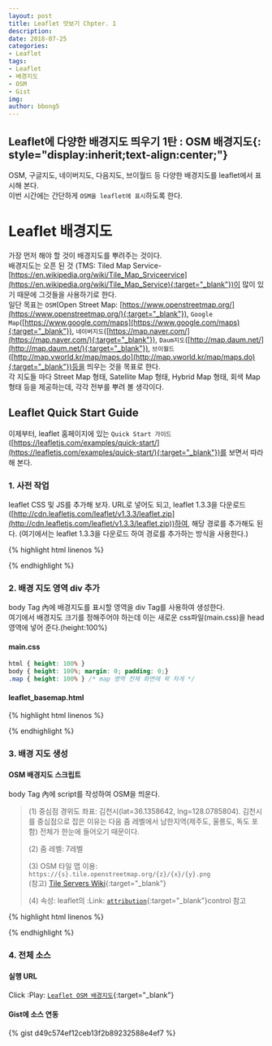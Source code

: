 ```yaml
---
layout: post
title: Leaflet 맛보기 Chpter. 1
description: 
date: 2018-07-25
categories: 
- Leaflet
tags: 
- Leaflet
- 배경지도
- OSM
- Gist
img: 
author: bbong5
---
```

**Leaflet에 다양한 배경지도 띄우기 1탄 : OSM 배경지도**{: style="display:inherit;text-align:center;"}
---
OSM, 구글지도, 네이버지도, 다음지도, 브이월드 등 다양한 배경지도를 leaflet에서 표시해 본다.<br/>
이번 시간에는 간단하게 `OSM을 leaflet에 표시`하도록 한다.

# Leaflet 배경지도

가장 먼저 해야 할 것이 배경지도를 뿌려주는 것이다.<br/>
배경지도는 오픈 된 것 (TMS: Tiled Map Service-[https://en.wikipedia.org/wiki/Tile_Map_Srviceervice](https://en.wikipedia.org/wiki/Tile_Map_Service){:target="_blank"})이 많이 있기 때문에 그것들을 사용하기로 한다.<br/>
일단 목표는 `OSM`(Open Street Map: [https://www.openstreetmap.org/](https://www.openstreetmap.org/){:target="_blank"}), `Google Map`([https://www.google.com/maps](https://www.google.com/maps){:target="_blank"}), `네이버지도`([https://map.naver.com/](https://map.naver.com/){:target="_blank"}), `Daum지도`([http://map.daum.net/](http://map.daum.net/){:target="_blank"}), `브이월드`([http://map.vworld.kr/map/maps.do](http://map.vworld.kr/map/maps.do){:target="_blank"})등을 띄우는 것을 목표로 한다.<br/>
각 지도들 마다 Street Map 형태, Satellite Map 형태, Hybrid Map 형태, 회색 Map 형태 등을 제공하는데, 각각 전부를 뿌려 볼 생각이다.

## Leaflet Quick Start Guide

이제부터, leaflet 홈페이지에 있는 `Quick Start 가이드`([https://leafletjs.com/examples/quick-start/](https://leafletjs.com/examples/quick-start/){:target="_blank"})를 보면서 따라해 본다.

### 1. 사전 작업

leaflet CSS 및 JS를 추가해 보자.
URL로 넣어도 되고, leaflet 1.3.3을 다운로드([http://cdn.leafletjs.com/leaflet/v1.3.3/leaflet.zip](http://cdn.leafletjs.com/leaflet/v1.3.3/leaflet.zip))하여, 해당 경로를 추가해도 된다. (여기에서는 leaflet 1.3.3을 다운로드 하여 경로를 추가하는 방식을 사용한다.)

{% highlight html linenos %}
<html>

<head>
  <!--STEP 1: CSS 추가하기 -->
  <!--CDN 방식 -->
  <!--<link rel="stylesheet" href="https://unpkg.com/leaflet@1.3.3/dist/leaflet.css"/>-->
  <!-- Download 방식 -->
  <link rel="stylesheet" href="css/leaflet@1.3.3/leaflet.css"/>
  <!--STEP 2: JS 추가하기 -->
  <!--CDN 방식 -->
  <!--<script src="https://unpkg.com/leaflet@1.3.3/dist/leaflet.js"></script>-->
  <!-- Download 방식 -->
  <script src="js/leaflet@1.3.3/leaflet.js"></script>
</head>

<body>
</body>

</html>
{% endhighlight %}

### 2. 배경 지도 영역 div 추가

body Tag 內에 배경지도를 표시할 영역을 div Tag를 사용하여 생성한다.<br/>
여기에서 배경지도 크기를 정해주어야 하는데 이는 새로운 css파일(main.css)을 head 영역에 넣어 준다.(height:100%)

#### main.css
```css
html { height: 100% }
body { height: 100%; margin: 0; padding: 0;}
.map { height: 100% } /* map 영역 전체 화면에 꽉 차게 */
```

#### leaflet_basemap.html

{% highlight html linenos %}
<html>

<head>
	<!--STEP 1: CSS 추가하기 -->
	<!--CDN 방식 -->
	<!--<link rel="stylesheet" href="https://unpkg.com/leaflet@1.3.3/dist/leaflet.css"/>-->
	<!-- Download 방식 -->
	<link rel="stylesheet" href="css/leaflet@1.3.3/leaflet.css"/>
	<!--STEP 3: 지도 영역 관련 CSS 추가하기 -->
	<link rel="stylesheet" href="css/main.css"/>
	<!--STEP 2: JS 추가하기 -->
	<!--CDN 방식 -->
	<!--<script src="https://unpkg.com/leaflet@1.3.3/dist/leaflet.js"></script>-->
	<!-- Download 방식 -->
	<script src="js/leaflet@1.3.3/leaflet.js"></script>
</head>

<body>
	<!-- 배경지도 영역 추가하기-->
	<div id="map" class="map"></div>
</body>

</html>
{% endhighlight %}

### 3. 배경 지도 생성

#### OSM 배경지도 스크립트

body Tag 內에 script를 작성하여 OSM을 띄운다.
> (1) 중심점 경위도 좌표: 김천시(lat=36.1358642, lng=128.0785804). 김천시를 중심점으로 잡은 이유는 다음 줌 레벨에서 남한지역(제주도, 울릉도, 독도 포함) 전체가 한눈에 들어오기 때문이다.
> 
> (2) 줌 레벨: 7레벨
> 
> (3) OSM 타일 맵 이용: `https://{s}.tile.openstreetmap.org/{z}/{x}/{y}.png` <br/>
> (참고) [Tile Servers Wiki](https://wiki.openstreetmap.org/wiki/Tile_servers){:target="_blank"}
> 
> (4) 속성: leaflet의 :Link: [`attribution`](https://leafletjs.com/reference-1.3.2.html#control-attribution-option){:target="_blank"}control 참고 

{% highlight html linenos %}
	<div id="map" class="map"></div>
	<script>
		var lat = 36.1358642; //위도
		var lng = 128.0785804; //경도
		var zoom = 7; //줌 레벨
		var mymap = L.map('map', {
			center: [lat, lng],
			zoom: zoom
		});
		//L.tileLayer('http://xdworld.vworld.kr:8080/2d/Base/service/{z}/{x}/{y}.png').addTo(mymap); //브이월드 지도
		//L.tileLayer('https://{s}.tile.openstreetmap.org/{z}/{x}/{y}.png').addTo(mymap); //OSM
		L.tileLayer('https://{s}.tile.openstreetmap.org/{z}/{x}/{y}.png', {
			attribution: '&copy; <a href="https://www.openstreetmap.org/copyright">OpenStreetMap</a> contributors' //화면 오른쪽 하단 attributors
		}).addTo(mymap);
	</script>
{% endhighlight %}

### 4. 전체 소스

#### 실행 URL

Click :Play: [`Leaflet OSM 배경지도`](https://bbong95.github.io/leaflet.examples/leaflet_basemap.html){:target="_blank"}

#### Gist에 소스 연동

{% gist d49c574ef12ceb13f2b89232588e4ef7 %}